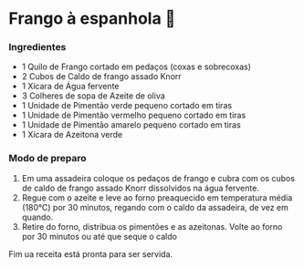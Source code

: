 # Frango à espanhola :chicken:

### Ingredientes

- 1 Quilo de Frango cortado em pedaços (coxas e sobrecoxas)
- 2 Cubos de Caldo de frango assado Knorr
- 1 Xícara de Água fervente
- 3 Colheres de sopa de Azeite de oliva
- 1 Unidade de Pimentão verde pequeno cortado em tiras
- 1 Unidade de Pimentão vermelho pequeno cortado em tiras
- 1 Unidade de Pimentão amarelo pequeno cortado em tiras
- 1 Xícara de Azeitona verde

### Modo de preparo

1. Em uma assadeira coloque os pedaços de frango e cubra com os cubos de caldo de frango assado Knorr dissolvidos na água fervente.
2. Regue com o azeite e leve ao forno preaquecido em temperatura média (180°C) por 30 minutos, regando com o caldo da assadeira, de vez em quando.
3. Retire do forno, distribua os pimentões e as azeitonas. Volte ao forno por 30 minutos ou até que seque o caldo

Fim ua receita está pronta para ser servida.